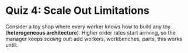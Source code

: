 # Quiz 4: Scale Out Limitations

Consider a toy shop where every worker knows how to build any toy (**heterogeneous architecture**). Higher order rates start arriving, so the manager keeps _scaling out_: add workers, workbenches, parts, this works until:
